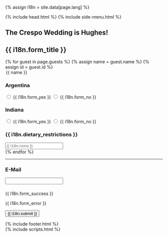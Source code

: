 {% assign i18n = site.data[page.lang] %}

<!DOCTYPE html>
<html>
    {% include head.html %}
    <body>
        {% include side-menu.html %}
        <div class="rsvp-content content-container">
            <section id="content">
                <h1>The Crespo Wedding is <span id="title-span">Hughes</span>!</h1>
                <h2>{{ i18n.form_title }}</h2>
                <div class="frame">
                    <form class="pure-form pure-form-stacked" action="javascript:submit()">
                        {% for guest in page.guests %}
                            {% assign name = guest.name %}
                            {% assign id = guest.id %}
                            <section id="{{ id }}" class="guest">
                            <legend>{{ name }}</legend>
                                <div class="pure-g">
                                    <div class="pure-u-1 pure-u-sm-1-2">
                                        <h3>Argentina</h3>
                                        <label for="{{ id }}-argentina-yes" class="pure-radio">
                                            <input type="radio" id="{{ id }}-argentina-yes" name="{{ id }}-argentina" value="yes" required/> {{ i18n.form_yes }}
                                        </label>
                                        <label for="{{ id }}-argentina-no" class="pure-radio">
                                            <input type="radio" id="{{ id }}-argentina-no" name="{{ id }}-argentina" value="no" required/> {{ i18n.form_no }}
                                        </label>
                                    </div>
                                    <div class="pure-u-1 pure-u-sm-1-2">
                                        <h3>Indiana</h3>
                                        <label for="{{ id }}-vegas-yes" class="pure-radio">
                                            <input type="radio" id="{{ id }}-vegas-yes" name="{{ id }}-vegas" value="yes" required/> {{ i18n.form_yes }}
                                        </label>
                                        <label for="{{ id }}-vegas-no" class="pure-radio">
                                            <input type="radio" id="{{ id }}-vegas-no" name="{{ id }}-vegas" value="no" required/> {{ i18n.form_no }}
                                        </label>
                                    </div>
                                </div>
                                <div class="pure-g">
                                    <h3>{{ i18n.dietary_restrictions }}</h3>
                                    <input type="text" name="{{ id }}-dietary-restrictions" class="pure-u-1 textfield" placeholder="{{ i18n.none }}" />
                                </div>
                            </section>
                        {% endfor %}
                        <hr>
                        <div class="pure-g" style="margin-bottom: 1.5em">
                            <h3>E-Mail</h3>
                            <input type="email" name="email" class="pure-u-1 textfield" required/>
                        </div>
                        <p class="success hidden" id="success">{{ i18n.form_success }}</p>
                        <p class="error hidden" id="error">{{ i18n.form_error }}</p>
                        <div class="pure-g">
                            <button type="submit" class="pure-button pure-button-primary">{{ i18n.submit }}</button>
                        </div>
                    </form>
                </section>
                {% include footer.html %}
            </div>
        </div>
        {% include scripts.html %}
        <script src="https://unpkg.com/axios/dist/axios.min.js"></script>
        <script>
            function submit() {
                var myObject = { guests: [] };
                var elements = document.querySelector('form').elements;
                var guests = document.getElementsByClassName("guest");
                var success = document.getElementById("success");
                var error = document.getElementById("error");
                var button = document.querySelector('button');
                for(var i = 0, n = guests.length; i < n; i++) {
                    var guest = guests[i];
                    var id = guest.id;
                    var argentina = elements[`${id}-argentina`].value == "yes";
                    var vegas = elements[`${id}-vegas`].value == "yes";
                    var restrictions = elements[`${id}-dietary-restrictions`].value;
                    myObject.guests[i] = { id: id, argentina: argentina, vegas: vegas, restrictions: restrictions };
                }
                myObject.email = elements["email"].value;
                var json = JSON.stringify(myObject);
                var request = new XMLHttpRequest();
                {% if page.lang == "es" %}
                var url = "https://hooks.zapier.com/hooks/catch/11287392/bd5k4f4";
                {% else %}
                var url = "https://hooks.zapier.com/hooks/catch/11372495/bm2u7mj";
                {% endif %}
                request.open("POST", url);
                request.onreadystatechange = function () {
                    if (request.readyState === 4 && request.status == 200) {
                        success.classList.remove("hidden");
                        error.classList.add("hidden");
                        button.disabled = true;
                        setTimeout(function(){
                            button.disabled = false;
                        },5000);
                    } else {
                        success.classList.add("hidden");
                        error.classList.remove("hidden");
                    }
                };
                request.send(json);
            }
        </script>
    </body>
</html>
